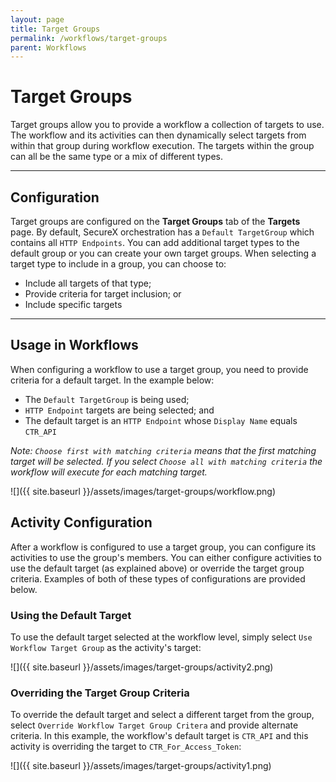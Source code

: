 ```yaml
---
layout: page
title: Target Groups
permalink: /workflows/target-groups
parent: Workflows
---
```


# Target Groups
Target groups allow you to provide a workflow a collection of targets to use. The workflow and its activities can then dynamically select targets from within that group during workflow execution. The targets within the group can all be the same type or a mix of different types.

---

## Configuration
Target groups are configured on the **Target Groups** tab of the **Targets** page. By default, SecureX orchestration has a `Default TargetGroup` which contains all `HTTP Endpoints`. You can add additional target types to the default group or you can create your own target groups. When selecting a target type to include in a group, you can choose to:
- Include all targets of that type;
- Provide criteria for target inclusion; or
- Include specific targets

---

## Usage in Workflows
When configuring a workflow to use a target group, you need to provide criteria for a default target. In the example below:
- The `Default TargetGroup` is being used;
- `HTTP Endpoint` targets are being selected; and
- The default target is an `HTTP Endpoint` whose `Display Name` equals `CTR_API`

*Note: `Choose first with matching criteria` means that the first matching target will be selected. If you select `Choose all with matching criteria` the workflow will execute for each matching target.*

![]({{ site.baseurl }}/assets/images/target-groups/workflow.png)

## Activity Configuration
After a workflow is configured to use a target group, you can configure its activities to use the group's members. You can either configure activities to use the default target (as explained above) or override the target group criteria. Examples of both of these types of configurations are provided below.

### Using the Default Target
To use the default target selected at the workflow level, simply select `Use Workflow Target Group` as the activity's target:

![]({{ site.baseurl }}/assets/images/target-groups/activity2.png)

### Overriding the Target Group Criteria
To override the default target and select a different target from the group, select `Override Workflow Target Group Critera` and provide alternate criteria. In this example, the workflow's default target is `CTR_API` and this activity is overriding the target to `CTR_For_Access_Token`:

![]({{ site.baseurl }}/assets/images/target-groups/activity1.png)